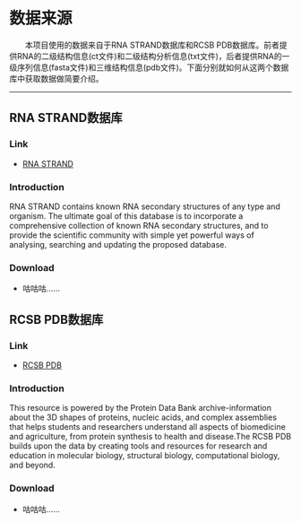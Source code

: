 # 数据来源

&emsp;&emsp;本项目使用的数据来自于RNA STRAND数据库和RCSB PDB数据库。前者提供RNA的二级结构信息(ct文件)和二级结构分析信息(txt文件)，后者提供RNA的一级序列信息(fasta文件)和三维结构信息(pdb文件)。下面分别就如何从这两个数据库中获取数据做简要介绍。

***
## RNA STRAND数据库
### Link

* [RNA STRAND](http://www.rnasoft.ca/strand/)

### Introduction

RNA STRAND contains known RNA secondary structures of any type and organism. The ultimate goal of this database is to incorporate a comprehensive collection of known RNA secondary structures, and to provide the scientific community with simple yet powerful ways of analysing, searching and updating the proposed database.

### Download
* 咕咕咕……

## RCSB PDB数据库
### Link

* [RCSB PDB](http://www.rcsb.org/)

### Introduction

This resource is powered by the Protein Data Bank archive-information about the 3D shapes of proteins, nucleic acids, and complex assemblies that helps students and researchers understand all aspects of biomedicine and agriculture, from protein synthesis to health and disease.The RCSB PDB builds upon the data by creating tools and resources for research and education in molecular biology, structural biology, computational biology, and beyond.

### Download
* 咕咕咕……
